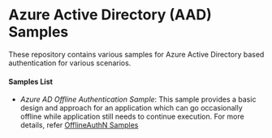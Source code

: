 # Azure Active Directory (AAD) Samples
These repository contains various samples for Azure Active Directory based authentication for various scenarios.

#### Samples List

* *Azure AD Offline Authentication Sample*: This sample provides a basic design and approach for an application which can go occasionally offline while application still needs to continue execution. For more details, refer [OfflineAuthN Samples](/OfflineAuthN/docs/readme.md)


